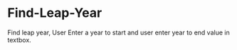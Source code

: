 # Find-Leap-Year
Find leap year, User Enter a year to start and user enter year to end value in textbox.
